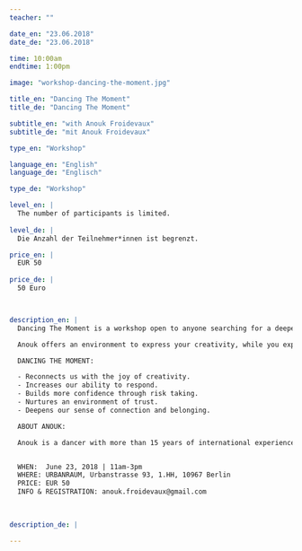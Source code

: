 ```yaml
---
teacher: ""

date_en: "23.06.2018"
date_de: "23.06.2018"

time: 10:00am
endtime: 1:00pm

image: "workshop-dancing-the-moment.jpg"

title_en: "Dancing The Moment"
title_de: "Dancing The Moment"

subtitle_en: "with Anouk Froidevaux"
subtitle_de: "mit Anouk Froidevaux"

type_en: "Workshop"

language_en: "English"
language_de: "Englisch"

type_de: "Workshop"

level_en: |
  The number of participants is limited.
  
level_de: |
  Die Anzahl der Teilnehmer*innen ist begrenzt.

price_en: |
  EUR 50
  
price_de: |
  50 Euro



description_en: |
  Dancing The Moment is a workshop open to anyone searching for a deeper connection with themselves and the present moment through movement.  

  Anouk offers an environment to express your creativity, while you explore and challenge your boundaries, learn to connect with the space around you, and relate to others.   

  DANCING THE MOMENT:  

  - Reconnects us with the joy of creativity.  
  - Increases our ability to respond.  
  - Builds more confidence through risk taking.  
  - Nurtures an environment of trust.  
  - Deepens our sense of connection and belonging.  

  ABOUT ANOUK:   

  Anouk is a dancer with more than 15 years of international experience. In 2009, she joined Constanza Macras/Dorkypark and still performs in some major productions. Her work is dedicated to helping inspire and facilitate people’s personal growth through dance and bodywork. A certified GYROTONIC® and GYROKINESIS® instructor, Anouk gives private and collective classes in such cities as Lisbon, Brussels and Berlin.   


  WHEN:  June 23, 2018 | 11am-3pm  
  WHERE: URBANRAUM, Urbanstrasse 93, 1.HH, 10967 Berlin   
  PRICE: EUR 50    
  INFO & REGISTRATION: anouk.froidevaux@gmail.com
 

  
description_de: |

---
```




